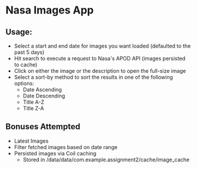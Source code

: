 # Nasa Images App

## Usage:
- Select a start and end date for images you want loaded (defaulted to the past 5 days)
- Hit search to execute a request to Nasa's APOD API (images persisted to cache)
- Click on either the image or the description to open the full-size image
- Select a sort-by method to sort the results in one of the following options:
  - Date Ascending
  - Date Descending
  - Title A-Z
  - Title Z-A

## Bonuses Attempted
- Latest Images
- Filter fetched images based on date range
- Persisted images via Coil caching
  - Stored in /data/data/com.example.assignment2/cache/image_cache